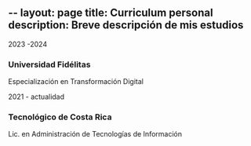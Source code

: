 --
layout: page
title: Curriculum personal
description: Breve descripción de mis estudios 
---
2023 -2024
### Universidad Fidélitas
Especialización en Transformación Digital

2021 - actualidad
### Tecnológico de Costa Rica
Lic. en Administración de Tecnologías de Información

